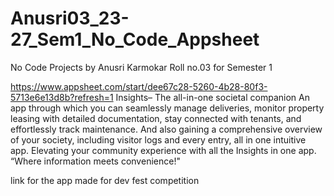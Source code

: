 # Anusri03_23-27_Sem1_No_Code_Appsheet
No Code Projects by Anusri Karmokar Roll no.03 for Semester 1


https://www.appsheet.com/start/dee67c28-5260-4b28-80f3-5713e6e13d8b?refresh=1
Insights– The all-in-one societal companion
An app through which you can seamlessly manage deliveries, monitor property leasing with detailed documentation, stay connected with tenants, and effortlessly track maintenance. And also gaining a comprehensive overview of your society, including visitor logs and every entry, all in one intuitive app. Elevating your community experience with all the Insights in one app. “Where information meets convenience!"

link for the app made for dev fest competition
